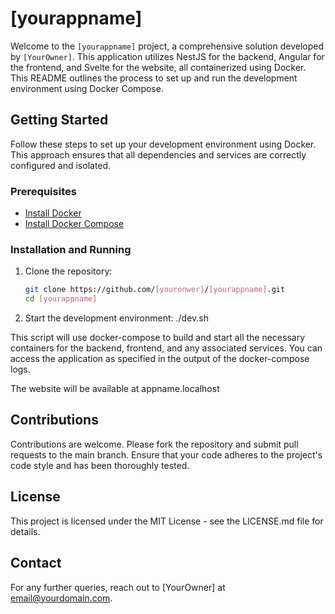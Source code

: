 # [yourappname]

Welcome to the `[yourappname]` project, a comprehensive solution developed by `[YourOwner]`. This application utilizes NestJS for the backend, Angular for the frontend, and Svelte for the website, all containerized using Docker. This README outlines the process to set up and run the development environment using Docker Compose.

## Getting Started

Follow these steps to set up your development environment using Docker. This approach ensures that all dependencies and services are correctly configured and isolated.

### Prerequisites

- [Install Docker](https://docs.docker.com/get-docker/)
- [Install Docker Compose](https://docs.docker.com/compose/install/)

### Installation and Running

1. Clone the repository:
   ```bash
   git clone https://github.com/[youronwer]/[yourappname].git
   cd [yourappname]
2. Start the development environment:
   ./dev.sh

This script will use docker-compose to build and start all the necessary containers for the backend, frontend, and any associated services. You can access the application as specified in the output of the docker-compose logs.

The website will be available at appname.localhost

## Contributions
Contributions are welcome. Please fork the repository and submit pull requests to the main branch. Ensure that your code adheres to the project's code style and has been thoroughly tested.

## License
This project is licensed under the MIT License - see the LICENSE.md file for details.

## Contact
For any further queries, reach out to [YourOwner] at email@yourdomain.com.
